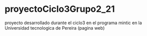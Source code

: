 # proyectoCiclo3Grupo2_21
proyecto desarrollado durante el ciclo3 en el programa mintic en la Universidad tecnologica de Pereira (pagina web)
